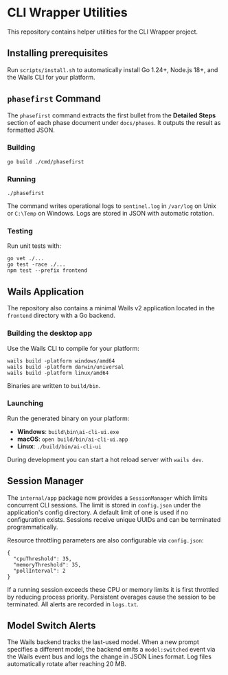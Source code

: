 # CLI Wrapper Utilities

This repository contains helper utilities for the CLI Wrapper project.

## Installing prerequisites

Run `scripts/install.sh` to automatically install Go 1.24+, Node.js 18+, and the Wails CLI for your platform.


## `phasefirst` Command

The `phasefirst` command extracts the first bullet from the **Detailed Steps**
section of each phase document under `docs/phases`. It outputs the result as
formatted JSON.

### Building

```
go build ./cmd/phasefirst
```

### Running

```
./phasefirst
```

The command writes operational logs to `sentinel.log` in `/var/log` on Unix or
`C:\Temp` on Windows. Logs are stored in JSON with automatic rotation.

### Testing

Run unit tests with:

```
go vet ./...
go test -race ./...
npm test --prefix frontend
```

## Wails Application

The repository also contains a minimal Wails v2 application located in the
`frontend` directory with a Go backend.

### Building the desktop app

Use the Wails CLI to compile for your platform:

```
wails build -platform windows/amd64
wails build -platform darwin/universal
wails build -platform linux/amd64
```

Binaries are written to `build/bin`.

### Launching

Run the generated binary on your platform:

- **Windows**: `build\bin\ai-cli-ui.exe`
- **macOS**: `open build/bin/ai-cli-ui.app`
- **Linux**: `./build/bin/ai-cli-ui`

During development you can start a hot reload server with `wails dev`.

## Session Manager

The `internal/app` package now provides a `SessionManager` which limits concurrent
CLI sessions. The limit is stored in `config.json` under the application's config
directory. A default limit of one is used if no configuration exists. Sessions
receive unique UUIDs and can be terminated programmatically.

Resource throttling parameters are also configurable via `config.json`:

```
{
  "cpuThreshold": 35,
  "memoryThreshold": 35,
  "pollInterval": 2
}
```
If a running session exceeds these CPU or memory limits it is first throttled by
reducing process priority. Persistent overages cause the session to be
terminated. All alerts are recorded in `logs.txt`.

## Model Switch Alerts

The Wails backend tracks the last-used model. When a new prompt specifies a different
model, the backend emits a `model:switched` event via the Wails event bus and logs the
change in JSON Lines format. Log files automatically rotate after reaching 20 MB.


